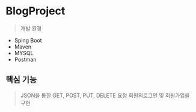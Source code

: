 # BlogProject
>개발 환경
- Sping Boot
- Maven
- MYSQL
- Postman

## 핵심 기능
>JSON을 통한 GET, POST, PUT, DELETE 요청
>회원의로그인 및 회원가입을 구현
